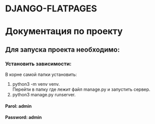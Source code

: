 # DJANGO-FLATPAGES

# Документация по проекту
## Для запуска проекта необходимо:

### Установить зависимости:
В корне самой папки установить:
1) python3 -m venv venv.  
Перейти в папку где лежит файл manage.py и запустить сервер. 
2) python3 manage.py runserver. 
#### Parol: admin
#### Password: admin
